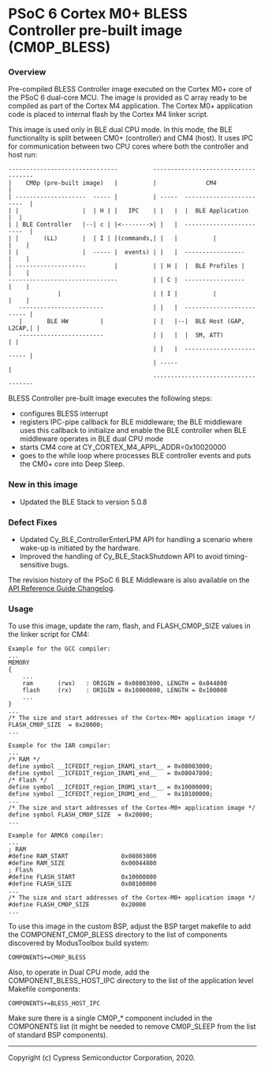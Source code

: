# PSoC 6 Cortex M0+ BLESS Controller pre-built image (CM0P_BLESS)

### Overview
Pre-compiled BLESS Controller image executed on the Cortex M0+ core of the PSoC 6 dual-core MCU.
The image is provided as C array ready to be compiled as part of the Cortex M4 application.
The Cortex M0+ application code is placed to internal flash by the Cortex M4 linker script.

This image is used only in BLE dual CPU mode. In this mode, the BLE functionality is split between
CM0+ (controller) and CM4 (host). It uses IPC for communication between two CPU cores where both the
controller and host run:

    -------------------------------          ------------------------------------
    |    CM0p (pre-built image)   |          |              CM4                 |
    | --------------------  ----- |          | -----  ------------------------  |
    | |                  |  | H | |   IPC    | |   |  |  BLE Application     |  |
    | | BLE Controller   |--| c | |<-------->| |   |  ------------------------  |
    | |       (LL)       |  | I | |(commands,| |   |          |            |    |
    | |                  |  ----- |  events) | |   |  -----------------    |    |
    | --------------------        |          | | H |  |  BLE Profiles |    |    |
    -------------------------------          | | C |  -----------------    |    |
                  |                          | | I |          |            |    |
       ------------------------              | |   |  ------------------------- |
       |       BLE HW         |              | |   |--|  BLE Host (GAP, L2CAP,| |
       ------------------------              | |   |  |  SM, ATT)             | |
                                             | |   |  ------------------------- |
                                             | -----                            |
                                             ------------------------------------


BLESS Controller pre-built image executes the following steps:
- configures BLESS interrupt
- registers IPC-pipe callback for BLE middleware; the BLE middleware uses this callback to
  initialize and enable the BLE controller when BLE middleware operates in BLE dual CPU mode
- starts CM4 core at CY_CORTEX_M4_APPL_ADDR=0x10020000
- goes to the while loop where processes BLE controller events and puts the CM0+ core into Deep Sleep.

### New in this image
- Updated the BLE Stack to version 5.0.8

### Defect Fixes
* Updated Cy_BLE_ControllerEnterLPM API for handling a scenario where wake-up is initiated by the hardware.
* Improved the handling of Cy_BLE_StackShutdown API to avoid timing-sensitive bugs.


The revision history of the PSoC 6 BLE Middleware is also available on the [API Reference Guide Changelog](https://cypresssemiconductorco.github.io/bless/ble_api_reference_manual/html/page_group_ble_changelog.html).


### Usage
To use this image, update the ram, flash, and FLASH_CM0P_SIZE values in the linker script for CM4:
```
Example for the GCC compiler:
...
MEMORY
{
	...
	ram       (rwx)   : ORIGIN = 0x08003000, LENGTH = 0x044800
	flash     (rx)    : ORIGIN = 0x10000000, LENGTH = 0x100000
	...  
}
...
/* The size and start addresses of the Cortex-M0+ application image */
FLASH_CM0P_SIZE  = 0x20000;
...
```
```
Example for the IAR compiler:
...
/* RAM */
define symbol __ICFEDIT_region_IRAM1_start__ = 0x08003000;
define symbol __ICFEDIT_region_IRAM1_end__   = 0x08047800;
/* Flash */
define symbol __ICFEDIT_region_IROM1_start__ = 0x10000000;
define symbol __ICFEDIT_region_IROM1_end__   = 0x10100000;
...
/* The size and start addresses of the Cortex-M0+ application image */
define symbol FLASH_CM0P_SIZE  = 0x20000;
...
```
```
Example for ARMC6 compiler:
...
; RAM
#define RAM_START               0x08003000
#define RAM_SIZE                0x00044800
; Flash
#define FLASH_START             0x10000000
#define FLASH_SIZE              0x00100000
...
/* The size and start addresses of the Cortex-M0+ application image */
#define FLASH_CM0P_SIZE         0x20000
...
```

To use this image in the custom BSP, adjust the BSP target makefile to
add the COMPONENT_CM0P_BLESS directory to the list of components
discovered by ModusToolbox build system:

```
COMPONENTS+=CM0P_BLESS
```

Also, to operate in Dual CPU mode, add the COMPONENT_BLESS_HOST_IPC directory to 
the list of the application level Makefile components:

```
COMPONENTS+=BLESS_HOST_IPC
```

Make sure there is a single CM0P_* component included in the COMPONENTS list
(it might be needed to remove CM0P_SLEEP from the list of standard BSP components).

---
Copyright (c) Cypress Semiconductor Corporation, 2020.

